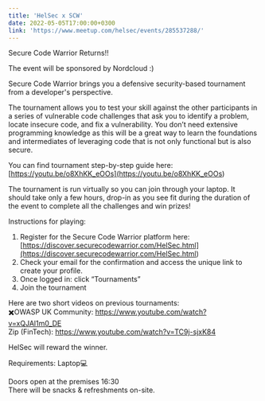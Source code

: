 ```yaml
---
title: 'HelSec x SCW'
date: 2022-05-05T17:00:00+0300
link: 'https://www.meetup.com/helsec/events/285537288/'
---
```


Secure Code Warrior Returns!!

 The event will be sponsored by Nordcloud :)

 Secure Code Warrior brings you a defensive security-based tournament from a developer's perspective.

 The tournament allows you to test your skill against the other participants in a series of vulnerable code challenges that ask you to identify a problem, locate insecure code, and fix a vulnerability. You don’t need extensive programming knowledge as this will be a great way to learn the foundations and intermediates of leveraging code that is not only functional but is also secure.

 You can find tournament step-by-step guide here: [<https://youtu.be/o8XhKK_eOOs](https://youtu.be/o8XhKK_eOOs>)

 The tournament is run virtually so you can join through your laptop. It should take only a few hours, drop-in as you see fit during the duration of the event to complete all the challenges and win prizes!

 Instructions for playing:

 1) Register for the Secure Code Warrior platform here:[<https://discover.securecodewarrior.com/HelSec.html](https://discover.securecodewarrior.com/HelSec.html>)  
2) Check your email for the confirmation and access the unique link to create your profile.  
3) Once logged in: click “Tournaments”  
4) Join the tournament

 Here are two short videos on previous tournaments:  
✖️OWASP UK Community: <https://www.youtube.com/watch?v=xQJAl1m0_DE>  
Zip (FinTech): <https://www.youtube.com/watch?v=TC9j-sjxK84>

 HelSec will reward the winner.

 Requirements: Laptop💻

 Doors open at the premises 16:30  
There will be snacks & refreshments on-site.

 